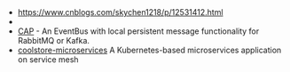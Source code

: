 


## 
* [](https://github.com/search?q=Sikiro&ref=simplesearch)  https://www.cnblogs.com/skychen1218/p/12531412.html
* [](https://github.com/overtly/core-grpc)
* [CAP](https://github.com/dotnetcore/CAP) - An EventBus with local persistent message functionality for RabbitMQ or Kafka.
* [coolstore-microservices](https://github.com/vietnam-devs/coolstore-microservices) A Kubernetes-based microservices application on service mesh